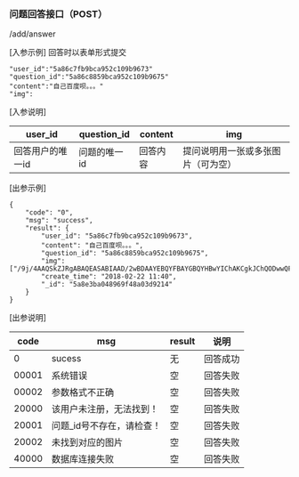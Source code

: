 
### 问题回答接口（POST）
/add/answer     

[入参示例]
回答时以表单形式提交
```
"user_id":"5a86c7fb9bca952c109b9673"
"question_id":"5a86c8859bca952c109b9675"
"content":"自己百度呗。。。"
"img":
```
[入参说明]

user_id | question_id   |content | img
------- | -------|--------------- | -------
回答用户的唯一id | 问题的唯一id | 回答内容|提问说明用一张或多张图片（可为空）

[出参示例]
```
{
    "code": "0",
    "msg": "success",
    "result": {
        "user_id": "5a86c7fb9bca952c109b9673",
        "content": "自己百度呗。。。",
        "question_id": "5a86c8859bca952c109b9675",
        "img": ["/9j/4AAQSkZJRgABAQEASABIAAD/2wBDAAYEBQYFBAYGBQYHBwYIChAKCgkJChQODwwQFxQYGBcUFhYaHSUfGhsjHBYWICwgIyYn"],
        "create_time": "2018-02-22 11:40",
        "_id": "5a8e3ba048969f48a03d9214"
    }
}
```
[出参说明]

code | msg  | result | 说明
------- | ------- | -------|----|
0 | sucess | 无| 回答成功
00001 | 系统错误 | 空| 回答失败
00002 | 参数格式不正确 |空| 回答失败
20000 | 该用户未注册，无法找到！ | 空|回答失败
20001 | 问题_id号不存在，请检查！|空|回答失败
20002 | 未找到对应的图片|空|回答失败
40000 | 数据库连接失败|空|回答失败

